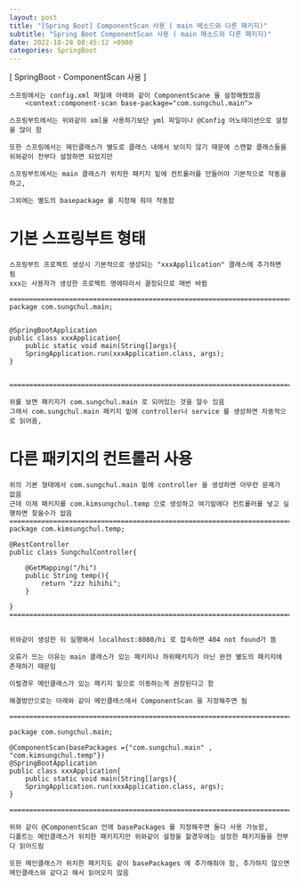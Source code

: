 ```yaml
---  
layout: post  
title: "[Spring Boot] ComponentScan 사용 ( main 메소드와 다른 패키지)"  
subtitle: "Spring Boot ComponentScan 사용 ( main 메소드와 다른 패키지)"  
date: 2022-10-28 08:45:12 +0900  
categories: SpringBoot  
---  
```

[ SpringBoot - ComponentScan 사용 ]  
  
	스프링에서는 config.xml 파일에 아래와 같이 ComponentScane 을 설정해줬었음  
		<context:component-scan base-package="com.sungchul.main">  
	  
	스프링부트에서는 위와같이 xml을 사용하기보단 yml 파일이나 @Config 어노테이션으로 설정을 많이 함  
  
	또한 스프링에서는 메인클래스가 별도로 클래스 내에서 보이지 않기 때문에 스캔할 클래스들을 위와같이 전부다 설정하면 되었지만  
	  
	스프링부트에서는 main 클래스가 위치한 패키지 밑에 컨트롤러를 만들어야 기본적으로 작동을 하고,  
	  
	그외에는 별도의 basepackage 를 지정해 줘야 작동함  
  
  
#  기본 스프링부트 형태  
  
	스프링부트 프로젝트 생성시 기본적으로 생성되는 "xxxApplilcation" 클래스에 추가하면 됨  
	xxx는 사용자가 생성한 프로젝트 명에따라서 결정되므로 매번 바뀜  
	  
	=================================================================================================================  
	package com.sungchul.main;  
  
	  
	@SpringBootApplication  
	public class xxxApplication{  
		public static void main(String[]args){  
		SpringApplication.run(xxxApplication.class, args);  
	}  
  
  
	=================================================================================================================  
	  
	위를 보면 패키지가 com.sungchul.main 로 되어있는 것을 알수 있음  
	그래서 com.sungchul.main 패키지 밑에 controller나 service 를 생성하면 자동적으로 읽어옴,  
  
  
  
# 다른 패키지의 컨트롤러 사용  
	위의 기본 형태에서 com.sungchul.main 밑에 controller 을 생성하면 아무런 문제가 없음  
	근데 이제 패키지를 com.kimsungchul.temp 으로 생성하고 여기밑에다 컨트롤러를 넣고 실행하면 찾을수가 없음  
	=================================================================================================================  
	package com.kimsungchul.temp;  
  
	@RestController  
	public class SungchulController{  
		  
		@GetMapping("/hi")  
		public String temp(){  
			return "zzz hihihi";  
		}  
  
	}  
	=================================================================================================================  
  
  
	위와같이 생성한 뒤 실행해서 localhost:8080/hi 로 접속하면 404 not found가 뜸  
	  
	오류가 뜨는 이유는 main 클래스가 있는 패키지나 하위패키지가 아닌 완전 별도의 패키지에 존재하기 때문임  
  
	이럴경우 메인클래스가 있는 패키지 밑으로 이동하는게 권장된다고 함  
  
	해결방안으로는 아래와 같이 메인클래스에서 ComponentScan 을 지정해주면 됨  
  
	=================================================================================================================  
  
	package com.sungchul.main;  
  
	@ComponentScan(basePackages ={"com.sungchul.main" , "com.kimsungchul.temp"})  
	@SpringBootApplication  
	public class xxxApplication{  
		public static void main(String[]args){  
		SpringApplication.run(xxxApplication.class, args);  
	}  
  
	=================================================================================================================  
  
	위와 같이 @ComponentScan 안에 basePackages 를 지정해주면 둘다 사용 가능함,  
	디폴트는 메인클래스가 위치한 패키지지만 위와같이 설정을 할경우에는 설정한 패키지들을 전부다 읽어드림  
  
	또한 메인클래스가 위치한 패키지도 같이 basePackages 에 추가해줘야 함, 추가하지 않으면 메인클래스와 같다고 해서 읽어오지 않음  
